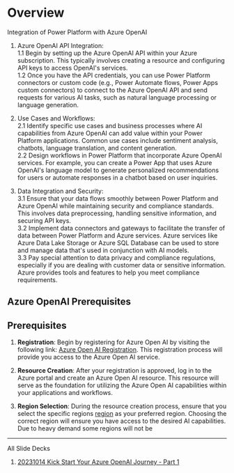 # Overview 

Integration of Power Platform with Azure OpenAI


1. Azure OpenAI API Integration:   
   1.1 Begin by setting up the Azure OpenAI API within your Azure subscription. This typically involves creating a resource and configuring API keys to access OpenAI's services.  
   1.2 Once you have the API credentials, you can use Power Platform connectors or custom code (e.g., Power Automate flows, Power Apps custom connectors) to connect to the Azure OpenAI API and send requests for various AI tasks, such as natural language processing or language generation.

2. Use Cases and Workflows:  
   2.1 Identify specific use cases and business processes where AI capabilities from Azure OpenAI can add value within your Power Platform applications. Common use cases include sentiment analysis, chatbots, language translation, and content generation.  
   2.2 Design workflows in Power Platform that incorporate Azure OpenAI services. For example, you can create a Power App that uses Azure OpenAI's language model to generate personalized recommendations for users or automate responses in a chatbot based on user inquiries.

3. Data Integration and Security:  
   3.1 Ensure that your data flows smoothly between Power Platform and Azure OpenAI while maintaining security and compliance standards. This involves data preprocessing, handling sensitive information, and securing API keys.  
   3.2 Implement data connectors and gateways to facilitate the transfer of data between Power Platform and Azure services. Azure services like Azure Data Lake Storage or Azure SQL Database can be used to store and manage data that's used in conjunction with AI models.  
   3.3 Pay special attention to data privacy and compliance regulations, especially if you are dealing with customer data or sensitive information. Azure provides tools and features to help you meet compliance requirements.


## Azure OpenAI Prerequisites

## Prerequisites 

1.	**Registration**: Begin by registering for Azure Open AI by visiting the following link: [Azure Open AI Registration](https://learn.microsoft.com/en-us/azure/cognitive-services/openai/overview). This registration process will provide you access to the Azure Open AI service.

2.	**Resource Creation**: After your registration is approved, log in to the Azure portal and create an Azure Open AI resource. This resource will serve as the foundation for utilizing the Azure Open AI capabilities within your applications and workflows.

3.	**Region Selection**: During the resource creation process, ensure that you select the specific regions  [region](https://azure.microsoft.com/en-us/pricing/details/cognitive-services/openai-service/) as your preferred region. Choosing the correct region will ensure you have access to the desired AI capabilities. Due to heavy demand some regions will not be 


-------------------------------------------------------------------------------------------

All Slide Decks 

1. [20231014 Kick Start Your Azure OpenAI Journey - Part 1](<02 Slide Deck/20231014 Kick Start Your Azure OpenAI Journey - Part 1.pdf>)